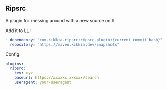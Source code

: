 ## Ripsrc
A plugin for messing around with a new source on ll

Add it to LL:
```yaml
- dependency: "com.kikkia.ripsrc:ripsrc-plugin:{current commit hash}"
  repository: "https://maven.kikkia.dev/snapshots"
```

Config:
```yaml
plugins:
  ripsrc:
    key: xyz
    baseurl: https://xxxxxx.xxxxxx/search
    useragent: your-useragent
```
